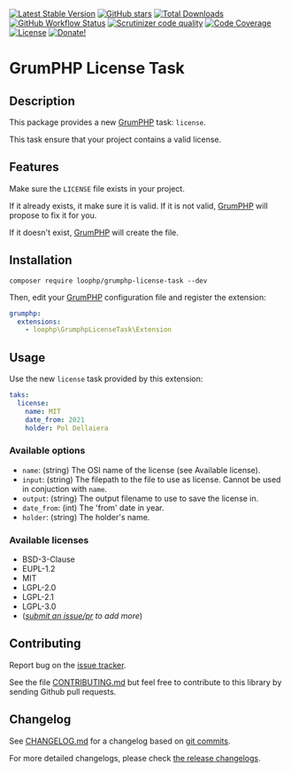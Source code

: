 [![Latest Stable Version][latest stable version]][1]
[![GitHub stars][github stars]][1] [![Total Downloads][total downloads]][1]
[![GitHub Workflow Status][github workflow status]][2]
[![Scrutinizer code quality][code quality]][3]
[![Code Coverage][code coverage]][3] [![License][license]][1]
[![Donate!][donate github]][5]

# GrumPHP License Task

## Description

This package provides a new [GrumPHP][5] task: `license`.

This task ensure that your project contains a valid license.

## Features

Make sure the `LICENSE` file exists in your project.

If it already exists, it make sure it is valid. If it is not valid, [GrumPHP][5]
will propose to fix it for you.

If it doesn't exist, [GrumPHP][5] will create the file.

## Installation

```shell
composer require loophp/grumphp-license-task --dev
```

Then, edit your [GrumPHP][5] configuration file and register the extension:

```yaml
grumphp:
  extensions:
    - loophp\GrumphpLicenseTask\Extension
```

## Usage

Use the new `license` task provided by this extension:

```yaml
taks:
  license:
    name: MIT
    date_from: 2021
    holder: Pol Dellaiera
```

### Available options

- `name`: (string) The OSI name of the license (see Available license).
- `input`: (string) The filepath to the file to use as license. Cannot be used
  in conjuction with `name`.
- `output`: (string) The output filename to use to save the license in.
- `date_from`: (int) The 'from' date in year.
- `holder`: (string) The holder's name.

### Available licenses

- BSD-3-Clause
- EUPL-1.2
- MIT
- LGPL-2.0
- LGPL-2.1
- LGPL-3.0
- (_[submit an issue/pr][14] to add more_)

## Contributing

Report bug on the [issue tracker][14].

See the file [CONTRIBUTING.md][18] but feel free to contribute to this library
by sending Github pull requests.

## Changelog

See [CHANGELOG.md][15] for a changelog based on [git commits][16].

For more detailed changelogs, please check [the release changelogs][17].

[1]: https://packagist.org/packages/loophp/grumphp-license-task
[latest stable version]:
  https://img.shields.io/packagist/v/loophp/grumphp-license-task.svg?style=flat-square
[github stars]:
  https://img.shields.io/github/stars/loophp/grumphp-license-task.svg?style=flat-square
[total downloads]:
  https://img.shields.io/packagist/dt/loophp/grumphp-license-task.svg?style=flat-square
[github workflow status]:
  https://img.shields.io/github/workflow/status/loophp/grumphp-license-task/Unit%20tests?style=flat-square
[code quality]:
  https://img.shields.io/scrutinizer/quality/g/loophp/grumphp-license-task/master.svg?style=flat-square
[3]: https://scrutinizer-ci.com/g/loophp/grumphp-license-task/?branch=master
[4]: https://shepherd.dev/github/loophp/grumphp-license-task
[code coverage]:
  https://img.shields.io/scrutinizer/coverage/g/loophp/grumphp-license-task/master.svg?style=flat-square
[license]:
  https://img.shields.io/packagist/l/loophp/grumphp-license-task.svg?style=flat-square
[donate github]:
  https://img.shields.io/badge/Sponsor-Github-brightgreen.svg?style=flat-square
[donate paypal]:
  https://img.shields.io/badge/Sponsor-Paypal-brightgreen.svg?style=flat-square
[2]: https://github.com/loophp/grumphp-license-task/actions
[5]: https://packagist.org/packages/grumphp/grumphp
[6]: https://ec.europa.eu
[7]: https://packagist.org/packages/ergebnis/composer-normalize
[8]: https://packagist.org/packages/php-parallel-lint/php-parallel-lint
[9]: https://packagist.org/packages/friendsoftwig/twigcs
[10]: https://packagist.org/packages/FriendsOfPHP/PHP-CS-Fixer
[11]: https://www.php-fig.org/psr/psr-12/
[12]: https://packagist.org/packages/squizlabs/php_codesniffer
[13]: https://packagist.org/packages/phpstan/phpstan
[14]: https://github.com/loophp/grumphp-license-task/issues
[15]: https://github.com/loophp/grumphp-license-task/blob/master/CHANGELOG.md
[16]: https://github.com/loophp/grumphp-license-task/commits/master
[17]: https://github.com/loophp/grumphp-license-task/releases
[18]:
  https://github.com/loophp/grumphp-license-task/blob/master/.github/CONTRIBUTING.md
[19]: https://packagist.org/packages/drupol/php-conventions
[20]: https://packagist.org/packages/ergebnis/php-library-template
[21]: https://packagist.org/packages/ergebnis/license
[22]: https://packagist.org/packages/maglnet/composer-require-checker
